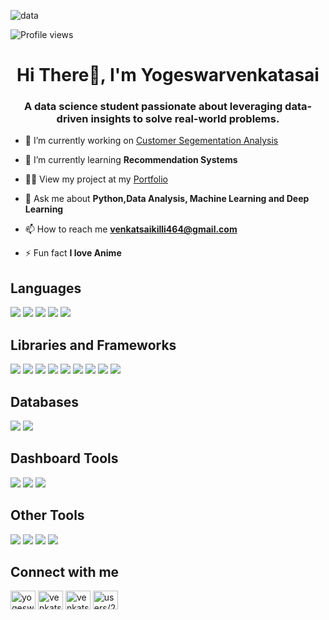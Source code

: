 ![data](https://github.com/464venkatsai/464venkatsai/assets/112299999/47179480-5e44-4f46-bff7-47123f62224d)

<p align="left">
  <img src="https://komarev.com/ghpvc/?username=464venkatsai&label=Profile%20views&color=brightgreen&style=for-the-badge" alt="Profile views" />
</p>

<h1 align="center">Hi There👋, I'm Yogeswarvenkatasai</h1>
<h3 align="center">A data science student passionate about leveraging data-driven insights to solve real-world problems.</h3>

- 🔭 I’m currently working on [Customer Segementation Analysis](https://github.com/464venkatsai/CustomerSegmentationAnalysis)

- 🌱 I’m currently learning **Recommendation Systems**

- 👨‍💻 View my project at my [Portfolio](https://464venkatsai.github.io/portfolio/)

- 💬 Ask me about **Python,Data Analysis, Machine Learning and Deep Learning**

- 📫 How to reach me **venkatsaikilli464@gmail.com**

- ⚡ Fun fact **I love Anime**
## Languages
<img src="https://img.shields.io/badge/Python-white?style=flat&logo=python&logoColor=blue">    <img src = "https://img.shields.io/badge/-HTML-E34F26?style=flat&logo=html5&logoColor=white">    <img src = "https://img.shields.io/badge/-CSS-1572B6?style=flat&logo=css3&logoColor=white">     <img src="https://img.shields.io/badge/-JavaScript-eed718?style=flat&logo=javascript&logoColor=ffffff">    <img src = "https://img.shields.io/badge/-Java-red?style=flat&logo=Java&logoColor=blue"> 

## Libraries and Frameworks
<img src="https://img.shields.io/badge/-Numpy-ffffff?style=flat&logo=Numpy&logoColor=4cc5f5">   <img src="https://img.shields.io/badge/-Pandas-000000?style=flat&logo=Pandas&logoColor=ffffff">    <img src="https://img.shields.io/badge/-Matplotlib-red?style=flat&logo=Matplotlib&logoColor=white">  <img src="https://img.shields.io/badge/-Seaborn-blue?style=flat&logo=Seaborn&logoColor=ffffff">    <img src="https://img.shields.io/badge/-Sklearn-white?style=flat&logo=Scikit-learn&logoColor=black"> <img src="https://img.shields.io/badge/-Tensorflow-white?style=flat&logo=tensorflow&logoColor=orange">
<img src="https://img.shields.io/badge/-Keras-red?style=flat&logo=keras&logoColor=white"> <img src="https://img.shields.io/badge/-NLTK-blue?style=flat&logo=NLTK&logoColor=white"> <img src = "https://img.shields.io/badge/-Flask-white?style=flat&logo=flask&logoColor=black"> 

## Databases
<img src="https://img.shields.io/badge/-MYSQL-blue?style=flat&logo=sql&logoColor=FFFFFF"> <img src="https://img.shields.io/badge/-MongoDB-4DB33D?style=flat&logo=mongodb&logoColor=FFFFFF">

## Dashboard Tools
<img src="http://img.shields.io/badge/-Excel-darkgreen?style=flat&logo=excel&logoColor=white"> <img src="http://img.shields.io/badge/-PowerBI-white?style=flat&logo=powerbi&logoColor=yellow"> <img src="http://img.shields.io/badge/-Tableau-white?style=flat&logo=tableau&logoColor=blue"> 
## Other Tools
<img src="http://img.shields.io/badge/-Git-F1502F?style=flat&logo=git&logoColor=FFFFFF"> <img src="http://img.shields.io/badge/-Github-000000?style=flat&logo=github&logoColor=FFFFFF"> <img src="http://img.shields.io/badge/-VS%20Code-007ACC?style=flat&logo=visual%20studio%20code&logoColor=white"> <img src="http://img.shields.io/badge/-Docker-white?style=flat&logo=Docker&logoColor=blue">

## Connect with me
<p align="left">
<a href="https://linkedin.com/in/yogeswar-venkatasai-726275235" target="blank"><img align="center" src="https://raw.githubusercontent.com/rahuldkjain/github-profile-readme-generator/master/src/images/icons/Social/linked-in-alt.svg" alt="yogeswar-venkatasai-726275235" height="30" width="40" /></a>
<a href="https://www.leetcode.com/venkatsaikilli464" target="blank"><img align="center" src="https://raw.githubusercontent.com/rahuldkjain/github-profile-readme-generator/master/src/images/icons/Social/leet-code.svg" alt="venkatsaikilli464" height="30" width="40" /></a>
<a href="https://kaggle.com/venkatsai464" target="blank"><img align="center" src="https://raw.githubusercontent.com/rahuldkjain/github-profile-readme-generator/master/src/images/icons/Social/kaggle.svg" alt="venkatsai464" height="30" width="40" /></a>
<a href="https://stackoverflow.com/users/20482810/venkat-sai" target="blank"><img align="center" src="https://raw.githubusercontent.com/rahuldkjain/github-profile-readme-generator/master/src/images/icons/Social/stack-overflow.svg" alt="users/20482810/venkat-sai" height="30" width="40" /></a>
</p>
